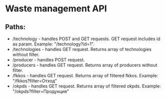 # Waste management API

## Paths:
- /technology - handles POST and GET requests. GET request includes id as param. Example: "/technology?id=1".
- /technologies - handles GET request. Returns array of technologies without filter.
- /producer - handles POST request.
- /producers - handles GET request. Returns array of producers without filter.
- /fkkos - handles GET request. Returns array of filtered fkkos. Example: "/fkkos?filter=Отход"
- /okpds - handles GET request. Returns array of filtered okpds. Example: "/okpds?filter=Продукция"